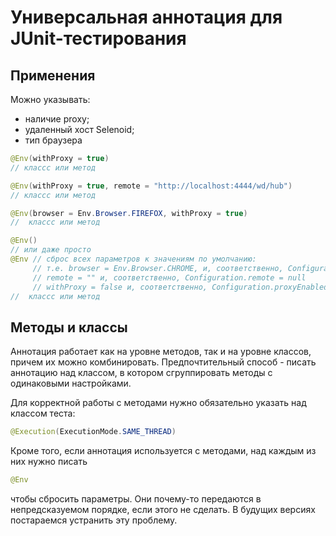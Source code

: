 # Универсальная аннотация для JUnit-тестирования

## Применения

Можно указывать: 

* наличие proxy;
* удаленный хост Selenoid;
* тип браузера

```java
@Env(withProxy = true)
// классс или метод

@Env(withProxy = true, remote = "http://localhost:4444/wd/hub")
// классс или метод

@Env(browser = Env.Browser.FIREFOX, withProxy = true)
//  классс или метод

@Env()
// или даже просто 
@Env // сброс всех параметров к значениям по умолчанию: 
     // т.е. browser = Env.Browser.CHROME, и, соответственно, Configuration.browser = "chrome"
     // remote = "" и, соответственно, Configuration.remote = null 
     // withProxy = false и, соответственно, Configuration.proxyEnabled = false
//  классс или метод
```

## Методы и классы

Аннотация работает как на уровне методов, так и на уровне классов, причем их можно комбинировать.
Предпочтительный способ - писать аннотацию над классом, в котором сгруппировать методы с одинаковыми настройками. 

Для корректной работы с методами нужно обязательно указать над классом теста:

```java
@Execution(ExecutionMode.SAME_THREAD)
```

Кроме того, если аннотация используется с методами, над каждым из них нужно писать 

```java
@Env
```
чтобы сбросить параметры. Они почему-то передаются в непредсказуемом порядке, если этого не сделать. 
В будущих версиях постараемся устранить эту проблему.
